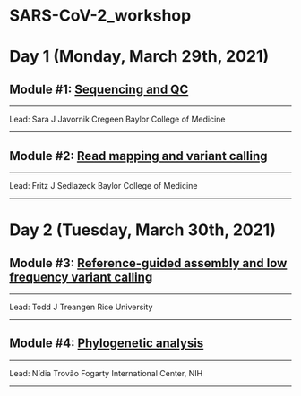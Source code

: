 # SARS-CoV-2_workshop

# Day 1 (Monday, March 29th, 2021)
## Module #1: [Sequencing and QC](module1/README.md)

***
Lead: Sara J Javornik Cregeen
Baylor College of Medicine
***

##  Module #2: [Read mapping and variant calling](module2/README.md)

***
Lead: Fritz J Sedlazeck
Baylor College of Medicine
***

# Day 2 (Tuesday, March 30th, 2021)

##  Module #3: [Reference-guided assembly and low frequency variant calling](module3/README.md)

***
Lead: Todd J Treangen
Rice University
***


##  Module #4: [Phylogenetic analysis](module4/README.md)

***
Lead: Nídia Trovão
Fogarty International Center, NIH
***
